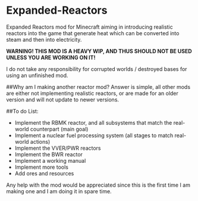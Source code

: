 # Expanded-Reactors
Expanded Reactors mod for Minecraft aiming in introducing realistic reactors into the game that generate heat which can be converted into steam and then into electricity.

**WARNING! THIS MOD IS A HEAVY WIP, AND THUS SHOULD NOT BE USED UNLESS YOU ARE WORKING ON IT!**

I do not take any responsibility for corrupted worlds / destroyed bases for using an unfinished mod.

##Why am I making another reactor mod?
Answer is simple, all other mods are either not implementing realistic reactors, or are made for an older version and will not update to newer versions.


##To do List:
* Implement the RBMK reactor, and all subsystems that match the real-world counterpart (main goal)
* Implement a nuclear fuel processing system (all stages to match real-world actions)
* Implement the VVER/PWR reactors
* Implement the BWR reactor
* Implement a working manual
* Implement more tools
* Add ores and resources

Any help with the mod would be appreciated since this is the first time I am making one and I am doing it in spare time.


